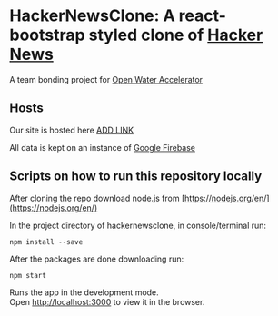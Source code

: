 # HackerNewsClone: A react-bootstrap styled clone of [Hacker News](https://news.ycombinator.com/)

A team bonding project for [Open Water Accelerator](https://openwatervc.com/)
## Hosts
Our site is hosted here [ADD LINK](https://news.ycombinator.com/)

All data is kept on an instance of [Google Firebase](https://firebase.google.com/)

## Scripts on how to run this repository locally

After cloning the repo download node.js from [https://nodejs.org/en/](https://nodejs.org/en/)

In the project directory of hackernewsclone, in console/terminal run: 
```
npm install --save
```

After the packages are done downloading run: 
```
npm start
```

Runs the app in the development mode.<br />
Open [http://localhost:3000](http://localhost:3000) to view it in the browser.
